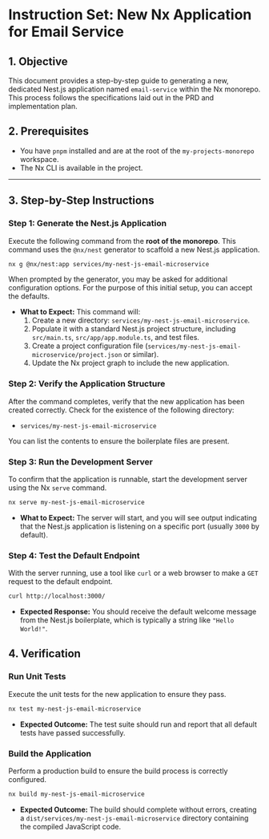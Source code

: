 # Instruction Set: New Nx Application for Email Service

## 1. Objective

This document provides a step-by-step guide to generating a new, dedicated Nest.js application named `email-service` within the Nx monorepo. This process follows the specifications laid out in the PRD and implementation plan.

## 2. Prerequisites

- You have `pnpm` installed and are at the root of the `my-projects-monorepo` workspace.
- The Nx CLI is available in the project.

---

## 3. Step-by-Step Instructions

### Step 1: Generate the Nest.js Application

Execute the following command from the **root of the monorepo**. This command uses the `@nx/nest` generator to scaffold a new Nest.js application.

```sh
nx g @nx/nest:app services/my-nest-js-email-microservice
```

When prompted by the generator, you may be asked for additional configuration options. For the purpose of this initial setup, you can accept the defaults.

- **What to Expect:** This command will:
  1. Create a new directory: `services/my-nest-js-email-microservice`.
  2. Populate it with a standard Nest.js project structure, including `src/main.ts`, `src/app/app.module.ts`, and test files.
  3. Create a project configuration file (`services/my-nest-js-email-microservice/project.json` or similar).
  4. Update the Nx project graph to include the new application.

### Step 2: Verify the Application Structure

After the command completes, verify that the new application has been created correctly. Check for the existence of the following directory:

- `services/my-nest-js-email-microservice`

You can list the contents to ensure the boilerplate files are present.

### Step 3: Run the Development Server

To confirm that the application is runnable, start the development server using the Nx `serve` command.

```sh
nx serve my-nest-js-email-microservice
```

- **What to Expect:** The server will start, and you will see output indicating that the Nest.js application is listening on a specific port (usually `3000` by default).

### Step 4: Test the Default Endpoint

With the server running, use a tool like `curl` or a web browser to make a `GET` request to the default endpoint.

```sh
curl http://localhost:3000/
```

- **Expected Response:** You should receive the default welcome message from the Nest.js boilerplate, which is typically a string like `"Hello World!"`.

## 4. Verification

### Run Unit Tests

Execute the unit tests for the new application to ensure they pass.

```sh
nx test my-nest-js-email-microservice
```

- **Expected Outcome:** The test suite should run and report that all default tests have passed successfully.

### Build the Application

Perform a production build to ensure the build process is correctly configured.

```sh
nx build my-nest-js-email-microservice
```

- **Expected Outcome:** The build should complete without errors, creating a `dist/services/my-nest-js-email-microservice` directory containing the compiled JavaScript code.
